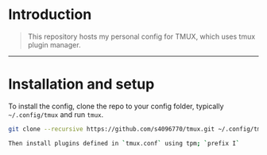 # Introduction
> This repository hosts my personal config for TMUX, which uses tmux plugin manager.

---

# Installation and setup
To install the config, clone the repo to your config folder, typically `~/.config/tmux` and run `tmux`.

```bash
git clone --recursive https://github.com/s4096770/tmux.git ~/.config/tmux && tmux

Then install plugins defined in `tmux.conf` using tpm; `prefix I`
